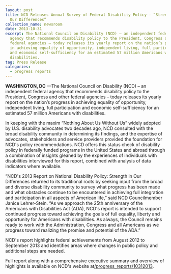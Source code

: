 ```yaml
---
layout: post
title: NCD Releases Annual Survey of Federal Disability Policy – “Strength in
  Our Differences”
collection_name: newsroom
date: 2013-10-31
excerpt: The National Council on Disability (NCD) – an independent federal
  agency that recommends disability policy to the President, Congress and other
  federal agencies – today releases its yearly report on the nation’s progress
  in achieving equality of opportunity, independent living, full participation
  and economic self-sufficiency for an estimated 57 million Americans with
  disabilities.
tag: Press Release
categories:
  - progress reports
---
```



**WASHINGTON, DC** —The National Council on Disability (NCD) – an independent federal agency that recommends disability policy to the President, Congress and other federal agencies – today releases its yearly report on the nation’s progress in achieving equality of opportunity, independent living, full participation and economic self-sufficiency for an estimated 57 million Americans with disabilities.

In keeping with the maxim “Nothing About Us Without Us” widely adopted by U.S. disability advocates two decades ago, NCD consulted with the broad disability community in determining its findings, and the expertise of advocates, stakeholders and service providers provided the foundation for NCD's policy recommendations. NCD offers this status check of disability policy in federally funded programs in the United States and abroad through a combination of insights gleaned by the experiences of individuals with disabilities interviewed for this report, combined with analysis of data indicators where available. 

“NCD's 2013 Report on National Disability Policy: Strength in Our Differences returned to its traditional roots by seeking input from the broad and diverse disability community to survey what progress has been made and what obstacles continue to be encountered in achieving full integration and participation in all aspects of American life,” said NCD Councilmember Janice Lehrer-Stein. “As we approach the 25th anniversary of the Americans with Disabilities Act (ADA), NCD's report is intended to support continued progress toward achieving the goals of full equality, liberty and opportunity for Americans with disabilities. As always, the Council remains ready to work with the Administration, Congress and all Americans as we progress toward realizing the promise and potential of the ADA.” 

NCD's report highlights federal achievements from August 2012 to September 2013 and identifies areas where changes in public policy and additional steps are needed.  

Full report along with a comprehensive executive summary and overview of highlights is available on NCD's website at[/progress_reports/10312013](https://www.ncd.gov/progress_reports/10312013).